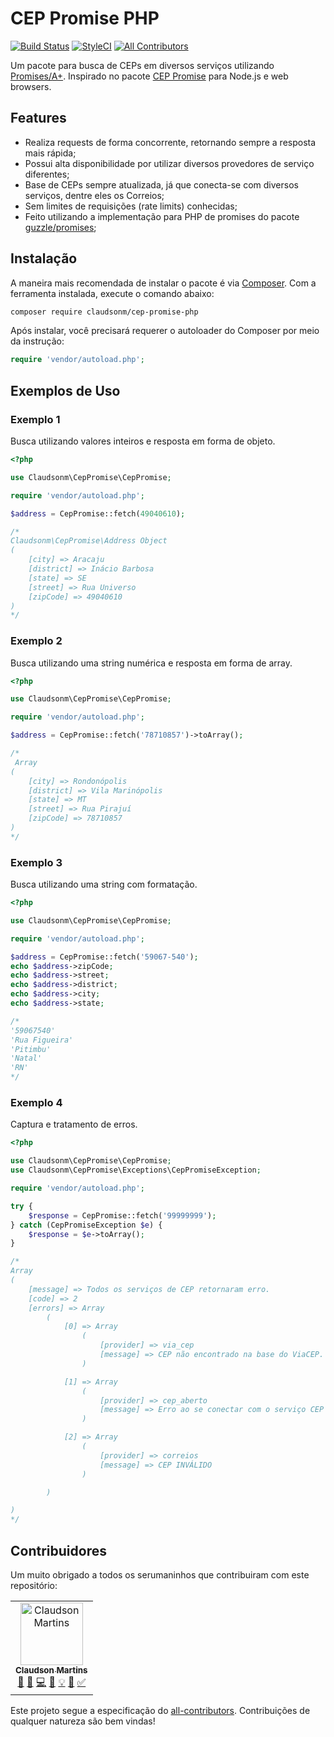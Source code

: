 # CEP Promise PHP
[![Build Status](https://travis-ci.org/claudsonm/cep-promise-php.svg?branch=master)](https://travis-ci.org/claudsonm/cep-promise-php)
[![StyleCI](https://github.styleci.io/repos/177436507/shield?branch=master)](https://github.styleci.io/repos/177436507)
[![All Contributors](https://img.shields.io/badge/all_contributors-1-orange.svg?style=flat-square)](#contributors)

Um pacote para busca de CEPs em diversos serviços utilizando [Promises/A+](https://promisesaplus.com/). 
Inspirado no pacote [CEP Promise](https://github.com/filipedeschamps/cep-promise) 
para Node.js e web browsers.

## Features
- Realiza requests de forma concorrente, retornando sempre a resposta mais rápida;
- Possui alta disponibilidade por utilizar diversos provedores de serviço diferentes;
- Base de CEPs sempre atualizada, já que conecta-se com diversos serviços, dentre eles os Correios;
- Sem limites de requisições (rate limits) conhecidas;
- Feito utilizando a implementação para PHP de promises do pacote [guzzle/promises](https://github.com/guzzle/promises);

## Instalação
A maneira mais recomendada de instalar o pacote é via [Composer](https://getcomposer.org/download/).
Com a ferramenta instalada, execute o comando abaixo:

```bash
composer require claudsonm/cep-promise-php
```

Após instalar, você precisará requerer o autoloader do Composer por meio da
instrução:

```php
require 'vendor/autoload.php';
```

## Exemplos de Uso

### Exemplo 1
Busca utilizando valores inteiros e resposta em forma de objeto.

```php
<?php

use Claudsonm\CepPromise\CepPromise;

require 'vendor/autoload.php';

$address = CepPromise::fetch(49040610);

/* 
Claudsonm\CepPromise\Address Object
(
    [city] => Aracaju
    [district] => Inácio Barbosa
    [state] => SE
    [street] => Rua Universo
    [zipCode] => 49040610
)
*/
```

### Exemplo 2
Busca utilizando uma string numérica e resposta em forma de array.

```php
<?php

use Claudsonm\CepPromise\CepPromise;

require 'vendor/autoload.php';

$address = CepPromise::fetch('78710857')->toArray();

/*
 Array
(
    [city] => Rondonópolis
    [district] => Vila Marinópolis
    [state] => MT
    [street] => Rua Pirajuí
    [zipCode] => 78710857
)
*/
```

### Exemplo 3
Busca utilizando uma string com formatação.

```php
<?php

use Claudsonm\CepPromise\CepPromise;

require 'vendor/autoload.php';

$address = CepPromise::fetch('59067-540');
echo $address->zipCode;
echo $address->street;
echo $address->district;
echo $address->city;
echo $address->state;

/*
'59067540'
'Rua Figueira'
'Pitimbu'
'Natal'
'RN'
*/
```

### Exemplo 4
Captura e tratamento de erros.

```php
<?php

use Claudsonm\CepPromise\CepPromise;
use Claudsonm\CepPromise\Exceptions\CepPromiseException;

require 'vendor/autoload.php';

try {
    $response = CepPromise::fetch('99999999');
} catch (CepPromiseException $e) {
    $response = $e->toArray();
}

/*
Array
(
    [message] => Todos os serviços de CEP retornaram erro.
    [code] => 2
    [errors] => Array
        (
            [0] => Array
                (
                    [provider] => via_cep
                    [message] => CEP não encontrado na base do ViaCEP.
                )

            [1] => Array
                (
                    [provider] => cep_aberto
                    [message] => Erro ao se conectar com o serviço CEP Aberto.
                )

            [2] => Array
                (
                    [provider] => correios
                    [message] => CEP INVÁLIDO
                )

        )

)
*/
```

## Contribuidores

Um muito obrigado a todos os serumaninhos que contribuiram com este repositório:

<!-- ALL-CONTRIBUTORS-LIST:START - Do not remove or modify this section -->
<!-- prettier-ignore -->
<table><tr><td align="center"><a href="https://github.com/claudsonm"><img src="https://avatars3.githubusercontent.com/u/4139808?v=4" width="100px;" alt="Claudson Martins"/><br /><sub><b>Claudson Martins</b></sub></a><br /><a href="#projectManagement-claudsonm" title="Project Management">📆</a> <a href="#maintenance-claudsonm" title="Maintenance">🚧</a> <a href="https://github.com/claudsonm/cep-promise-php/commits?author=claudsonm" title="Code">💻</a> <a href="https://github.com/claudsonm/cep-promise-php/commits?author=claudsonm" title="Documentation">📖</a> <a href="#example-claudsonm" title="Examples">💡</a> <a href="#business-claudsonm" title="Business development">💼</a> <a href="#tutorial-claudsonm" title="Tutorials">✅</a></td></tr></table>

<!-- ALL-CONTRIBUTORS-LIST:END -->

Este projeto segue a especificação do [all-contributors](https://github.com/all-contributors/all-contributors). Contribuições de qualquer natureza são bem vindas!